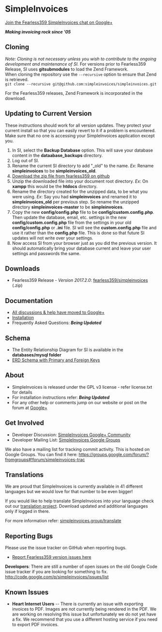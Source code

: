 # SimpleInvoices
<a href="https://plus.google.com/u/0/communities/104308055324308879768" target="_blank">Join the Fearless359 SimpleInvoices chat on Google+</a>

***Making invoicing rock since '05***

## Cloning
*Note: Cloning is not necessary unless you wish to contribute to the ongoing development and maintenance of SI.*
For versions prior to Fearless359 Release, SI uses **gitsubmodules** to load the Zend Framework.  
When cloning the repository use the `--recursive` option to ensure that Zend is retrieved.  
`git clone --recursive git@github.com:simpleinvoices/simpleinvoices.git`

For the Fearless359 releases, Zend Framework is incorporated in the download.

## Updating to Current Version
These instructions should work for all version updates. They protect your current install so that you can easily revert to it if a problem is encountered. Make sure that no one is accessing your SimpleInvoices application except you.

1. In SI, select the **Backup Database** option. This will save your database content in the **dataabase_backups** directory.
1. Log out of SI. 
1. Rename the current SI directory to add "_old" to the name. *Ex*: Rename **simpleinvoices** to be **simpleinvoices_old**.
1. [Download the zip file from fearless359 on github](https://github.com/fearless359/simpleinvoices)
1. Unzip the downloaded file into your document root directory. *Ex*: On **xampp** this would be the **htdocs** directory.
1. Rename the directory created for the unzipped data, to be what you were using. *Ex*: Say you had **simpleinvoices** and renamed it to **simpleinvoices_old** per previous step. So rename the unzipped directory **simpleinvoices-master** to be **simpleinvoices**.
1. Copy the new **config/config.php** file to be **config/custom.config.php**. Then update the database, email, etc. settings in the new **config/custom.config.php** file from the settings in your old **config/config.php** or **.ini** file. SI will see the **custom.config.php** file and use it rather than the **config.php** file. This is done so that future SI updates will not write over your settings.
1. Now access SI from your browser just as you did the previous version. It should automatically bring your database current and leave your user settings and passwords the same.

## Downloads
* Fearless359 Release - *Version 2017.2.0*: [fearless359/simpleinvoices](https://github.com/fearless359/simpleinvoices.zip) (.zip)

## Documentation
* [All discussions & help have moved to Google+](https://plus.google.com/u/0/communities/102476804981627142204)
* [Installation](https://github.com/fearless359/simpleinvoices/blob/master/readme.md)
* Frequently Asked Questions: ***Being Updated***

## Schema
* The Entity Relationship Diagram for SI is available in the **databases/mysql folder**
* [ERD Schema with Primary and Foreign Keys](https://github.com/apmuthu/simpleinvoices/raw/master/databases/mysql/SI_Schema_2013.1.beta.5.1_PKFK.png)

## About
* SimpleInvoices is released under the GPL v3 license - refer license.txt for details
* For installation instructions refer: ***Being Updated***
* For any other help or comments jump on our website or post on the forum at [Google+](https://plus.google.com/u/0/communities/102476804981627142204)

## Get Involved
* Developer Discussion: [SimpleInvoices Google+ Community](https://plus.google.com/communities/102476804981627142204)
* Developer Mailing List: [SimpleInvoices Google Groups](https://groups.google.com/forum/#!forum/simpleinvoices)

We also have a mailing list for tracking commit activity. This is hosted on Google Groups. You can find it here: https://groups.google.com/forum/?fromgroups#!forum/simpleinvoices-trac

## Translations
We are proud that SimpleInvoices is currently available in 41 different languages but we would love for that number to be even bigger!

If you would like to help translate SimpleInvoices into your language check out our [translation project](https://www.transifex.com/projects/p/SimpleInvoices/). Download updated and additional languages only if logged in there.

For more information refer: [simpleinvoices.group/translate](https://simpleinvoices.group/translate)

## Reporting Bugs
Please use the issue tracker on GitHub when reporting bugs.
* [Report Fearless359 version issues here](https://github.com/fearless359/simpleinvoices/issues)

**Developers**: There are still a number of open issues on the old Google Code issue tracker if you are looking for something to fix. http://code.google.com/p/simpleinvoices/issues/list

## Known Issues
* **Heart Internet Users** -- There is currently an issue with exporting invoices to PDF. Images are not currently being rendered in the PDF. We are working on resolving this issue but unfortunately we do not yet have a fix. We recommend that you use a different hosting service if you need to export PDF invoices.

